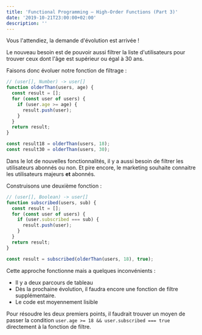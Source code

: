 ```yaml
---
title: 'Functional Programming — High-Order Functions (Part 3)'
date: '2019-10-21T23:00:00+02:00'
description: ''
---
```


Vous l'attendiez, la demande d'évolution est arrivée !

Le nouveau besoin est de pouvoir aussi filtrer la liste d'utilisateurs pour trouver ceux dont l'âge est supérieur ou égal à 30 ans.

Faisons donc évoluer notre fonction de filtrage :

```js
// (user[], Number) -> user[]
function olderThan(users, age) {
  const result = [];
  for (const user of users) {
    if (user.age >= age) {
      result.push(user);
    }
  }
  return result;
}

const result18 = olderThan(users, 18);
const result30 = olderThan(users, 30);
```

Dans le lot de nouvelles fonctionnalités, il y a aussi besoin de filtrer les utilisateurs abonnés ou non. Et pire encore, le marketing souhaite connaitre les utilisateurs majeurs **et** abonnés.

Construisons une deuxième fonction :

```js
// (user[], Boolean) -> user[]
function subscribed(users, sub) {
  const result = [];
  for (const user of users) {
    if (user.subscribed === sub) {
      result.push(user);
    }
  }
  return result;
}

const result = subscribed(olderThan(users, 18), true);
```

Cette approche fonctionne mais a quelques inconvénients :

- Il y a deux parcours de tableau
- Dès la prochaine évolution, il faudra encore une fonction de filtre supplémentaire.
- Le code est moyennement lisible

Pour résoudre les deux premiers points, il faudrait trouver un moyen de passer la condition `user.age >= 18 && user.subscribed === true` directement à la fonction de filtre.

